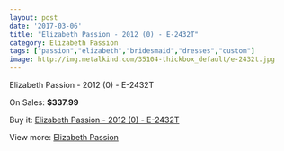 ```yaml
---
layout: post
date: '2017-03-06'
title: "Elizabeth Passion - 2012 (0) - E-2432T"
category: Elizabeth Passion
tags: ["passion","elizabeth","bridesmaid","dresses","custom"]
image: http://img.metalkind.com/35104-thickbox_default/e-2432t.jpg
---
```

Elizabeth Passion - 2012 (0) - E-2432T

On Sales: **$337.99**
<a href="https://www.metalkind.com/en/elizabeth-passion/5002-e-2432t.html"><amp-img layout="responsive" width="600" height="600" src="//img.metalkind.com/35104-thickbox_default/e-2432t.jpg" alt="Elizabeth Passion - 2012 (0) - E-2432T 0" /></a>

Buy it: [Elizabeth Passion - 2012 (0) - E-2432T](https://www.metalkind.com/en/elizabeth-passion/5002-e-2432t.html "Elizabeth Passion - 2012 (0) - E-2432T")

View more: [Elizabeth Passion](https://www.metalkind.com/en/43-elizabeth-passion "Elizabeth Passion")